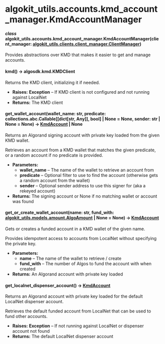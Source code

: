 # algokit_utils.accounts.kmd_account_manager.KmdAccountManager

#### *class* algokit_utils.accounts.kmd_account_manager.KmdAccountManager(client_manager: [algokit_utils.clients.client_manager.ClientManager](../../clients/client_manager/ClientManager.md#algokit_utils.clients.client_manager.ClientManager))

Provides abstractions over KMD that makes it easier to get and manage accounts.

#### kmd() → algosdk.kmd.KMDClient

Returns the KMD client, initializing it if needed.

* **Raises:**
  **Exception** – If KMD client is not configured and not running against LocalNet
* **Returns:**
  The KMD client

#### get_wallet_account(wallet_name: str, predicate: collections.abc.Callable[[dict[str, Any]], bool] | None = None, sender: str | None = None) → [KmdAccount](KmdAccount.md#algokit_utils.accounts.kmd_account_manager.KmdAccount) | None

Returns an Algorand signing account with private key loaded from the given KMD wallet.

Retrieves an account from a KMD wallet that matches the given predicate, or a random account
if no predicate is provided.

* **Parameters:**
  * **wallet_name** – The name of the wallet to retrieve an account from
  * **predicate** – Optional filter to use to find the account (otherwise gets a random account from the wallet)
  * **sender** – Optional sender address to use this signer for (aka a rekeyed account)
* **Returns:**
  The signing account or None if no matching wallet or account was found

#### get_or_create_wallet_account(name: str, fund_with: [algokit_utils.models.amount.AlgoAmount](../../models/amount/AlgoAmount.md#algokit_utils.models.amount.AlgoAmount) | None = None) → [KmdAccount](KmdAccount.md#algokit_utils.accounts.kmd_account_manager.KmdAccount)

Gets or creates a funded account in a KMD wallet of the given name.

Provides idempotent access to accounts from LocalNet without specifying the private key.

* **Parameters:**
  * **name** – The name of the wallet to retrieve / create
  * **fund_with** – The number of Algos to fund the account with when created
* **Returns:**
  An Algorand account with private key loaded

#### get_localnet_dispenser_account() → [KmdAccount](KmdAccount.md#algokit_utils.accounts.kmd_account_manager.KmdAccount)

Returns an Algorand account with private key loaded for the default LocalNet dispenser account.

Retrieves the default funded account from LocalNet that can be used to fund other accounts.

* **Raises:**
  **Exception** – If not running against LocalNet or dispenser account not found
* **Returns:**
  The default LocalNet dispenser account
